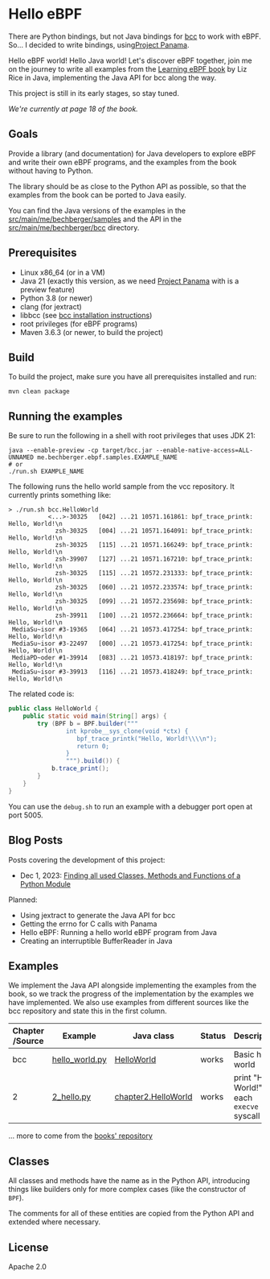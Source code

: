 Hello eBPF
==========

There are Python bindings, but not Java bindings for
[bcc](https://github.com/isovalent/bcc) to work with eBPF.
So... I decided to write bindings, using[Project Panama](https://openjdk.org/projects/panama/).

Hello eBPF world! Hello Java world! Let's discover eBPF together, join me on the journey to write
all examples from the [Learning eBPF book](https://learning.oreilly.com/library/view/learning-ebpf/9781492050177/) by
Liz Rice in Java, implementing the Java API for bcc along the way.

This project is still in its early stages, so stay tuned.

*We're currently at page 18 of the book.*

Goals
-----
Provide a library (and documentation) for Java developers to explore eBPF and
write their own eBPF programs, and the examples from the book without having to Python.

The library should be as close to the Python API as possible, so that the examples from the book
can be ported to Java easily.

You can find the Java versions of the examples in the [src/main/me/bechberger/samples](src/main/me/bechberger/samples)
and the API in the [src/main/me/bechberger/bcc](src/main/me/bechberger/bcc) directory.

Prerequisites
-------------

- Linux x86_64 (or in a VM)
- Java 21 (exactly this version, as we need [Project Panama](https://openjdk.org/projects/panama/) with is a preview
  feature)
- Python 3.8 (or newer)
- clang (for jextract)
- libbcc (see [bcc installation instructions](https://github.com/iovisor/bcc/blob/master/INSTALL.md))
- root privileges (for eBPF programs)
- Maven 3.6.3 (or newer, to build the project)

Build
-----
To build the project, make sure you have all prerequisites installed and run:

```shell
mvn clean package
```

Running the examples
--------------------
Be sure to run the following in a shell with root privileges that uses JDK 21:

```shell
java --enable-preview -cp target/bcc.jar --enable-native-access=ALL-UNNAMED me.bechberger.ebpf.samples.EXAMPLE_NAME
# or
./run.sh EXAMPLE_NAME
```

The following runs the hello world sample from the vcc repository. It currently prints something like:

```
> ./run.sh bcc.HelloWorld
           <...>-30325   [042] ...21 10571.161861: bpf_trace_printk: Hello, World!\n
             zsh-30325   [004] ...21 10571.164091: bpf_trace_printk: Hello, World!\n
             zsh-30325   [115] ...21 10571.166249: bpf_trace_printk: Hello, World!\n
             zsh-39907   [127] ...21 10571.167210: bpf_trace_printk: Hello, World!\n
             zsh-30325   [115] ...21 10572.231333: bpf_trace_printk: Hello, World!\n
             zsh-30325   [060] ...21 10572.233574: bpf_trace_printk: Hello, World!\n
             zsh-30325   [099] ...21 10572.235698: bpf_trace_printk: Hello, World!\n
             zsh-39911   [100] ...21 10572.236664: bpf_trace_printk: Hello, World!\n
 MediaSu~isor #3-19365   [064] ...21 10573.417254: bpf_trace_printk: Hello, World!\n
 MediaSu~isor #3-22497   [000] ...21 10573.417254: bpf_trace_printk: Hello, World!\n
 MediaPD~oder #1-39914   [083] ...21 10573.418197: bpf_trace_printk: Hello, World!\n
 MediaSu~isor #3-39913   [116] ...21 10573.418249: bpf_trace_printk: Hello, World!\n
```

The related code is:

```java
public class HelloWorld {
    public static void main(String[] args) {
        try (BPF b = BPF.builder("""
                int kprobe__sys_clone(void *ctx) {
                   bpf_trace_printk("Hello, World!\\\\n");
                   return 0;
                }
                """).build()) {
            b.trace_print();
        }
    }
}
```

You can use the `debug.sh` to run an example with a debugger port open at port 5005.

Blog Posts
----------
Posts covering the development of this project:

- Dec 1, 2023: [Finding all used Classes, Methods and Functions of a Python Module](https://mostlynerdless.de/blog/2023/12/01/finding-all-used-classes-methods-and-functions-of-a-python-module/)

Planned:

- Using jextract to generate the Java API for bcc
- Getting the errno for C calls with Panama
- Hello eBPF: Running a hello world eBPF program from Java
- Creating an interruptible BufferReader in Java

Examples
--------

We implement the Java API alongside implementing the examples from the book, so we track the progress
of the implementation by the examples we have implemented. We also use examples from different sources
like the bcc repository and state this in the first column.


| Chapter<br/>/Source | Example                                    | Java class                                                                               | Status | Description                                    |
|---------------------|--------------------------------------------|------------------------------------------------------------------------------------------|--------|------------------------------------------------|
| bcc                 | [hello_world.py](pysamples/hello_world.py) | [HelloWorld](src/main/java/me/bechberger/ebpf/samples/bcc/HelloWorld.java)               | works  | Basic hello world                              |
| 2                   | [2_hello.py](pysamples/2_hello.py)         | [chapter2.HelloWorld](src/main/java/me/bechberger/ebpf/samples/chapter2/HelloWorld.java) | works  | print "Hello World!" for each `execve` syscall |


... more to come from the [books' repository](https://github.com/lizrice/learning-ebpf/tree/main)


Classes
-------
All classes and methods have the name as in the Python API, introducing things like builders only
for more complex cases (like the constructor of `BPF`).

The comments for all of these entities are copied from the Python API and extended where necessary.

License
-------
Apache 2.0